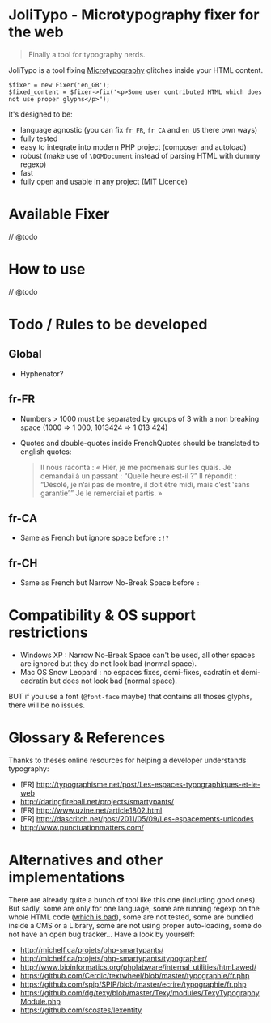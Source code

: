 JoliTypo - Microtypography fixer for the web
============================================

> Finally a tool for typography nerds.

JoliTypo is a tool fixing [Microtypography](https://en.wikipedia.org/wiki/Microtypography) glitches inside your HTML content.

    $fixer = new Fixer('en_GB');
    $fixed_content = $fixer->fix('<p>Some user contributed HTML which does not use proper glyphs</p>");

It's designed to be:

- language agnostic (you can fix `fr_FR`, `fr_CA` and `en_US` there own ways)
- fully tested
- easy to integrate into modern PHP project (composer and autoload)
- robust (make use of `\DOMDocument` instead of parsing HTML with dummy regexp)
- fast
- fully open and usable in any project (MIT Licence)

Available Fixer
===============

// @todo

How to use
==========

// @todo

Todo / Rules to be developed
============================

Global
------

- Hyphenator?

fr-FR
-----

- Numbers > 1000 must be separated by groups of 3 with a non breaking space (1000 => 1 000, 1013424 => 1 013 424)
- Quotes and double-quotes inside FrenchQuotes should be translated to english quotes:

    > Il nous raconta : « Hier, je me promenais sur les quais. Je demandai à un passant : “Quelle heure est-il ?”
    > Il répondit : “Désolé, je n’ai pas de montre, il doit être midi, mais c’est ‛sans garantie’.” Je le remerciai et partis. »


fr-CA
-----

- Same as French but ignore space before `;!?`

fr-CH
-----

- Same as French but Narrow No-Break Space before `:`


Compatibility & OS support restrictions
=======================================

- Windows XP : Narrow No-Break Space can't be used, all other spaces are ignored but they do not look bad (normal space).
- Mac OS Snow Leopard : no espaces fixes, demi-fixes, cadratin et demi-cadratin but does not look bad (normal space).

BUT if you use a font (`@font-face` maybe) that contains all thoses glyphs, there will be no issues.

Glossary & References
=====================

Thanks to theses online resources for helping a developer understands typography:

- [FR] http://typographisme.net/post/Les-espaces-typographiques-et-le-web
- http://daringfireball.net/projects/smartypants/
- [FR] http://www.uzine.net/article1802.html
- [FR] http://dascritch.net/post/2011/05/09/Les-espacements-unicodes
- http://www.punctuationmatters.com/

Alternatives and other implementations
======================================

There are already quite a bunch of tool like this one (including good ones). But sadly, some are only for one language,
some are running regexp on the whole HTML code ([which is bad](http://stackoverflow.com/questions/1732348/regex-match-open-tags-except-xhtml-self-contained-tags/1732454#1732454)), some
are not tested, some are bundled inside a CMS or a Library, some are not using proper auto-loading, some do not have an open bug tracker... Have a look by yourself:

- http://michelf.ca/projets/php-smartypants/
- http://michelf.ca/projets/php-smartypants/typographer/
- http://www.bioinformatics.org/phplabware/internal_utilities/htmLawed/
- https://github.com/Cerdic/textwheel/blob/master/typographie/fr.php
- https://github.com/spip/SPIP/blob/master/ecrire/typographie/fr.php
- https://github.com/dg/texy/blob/master/Texy/modules/TexyTypographyModule.php
- https://github.com/scoates/lexentity
